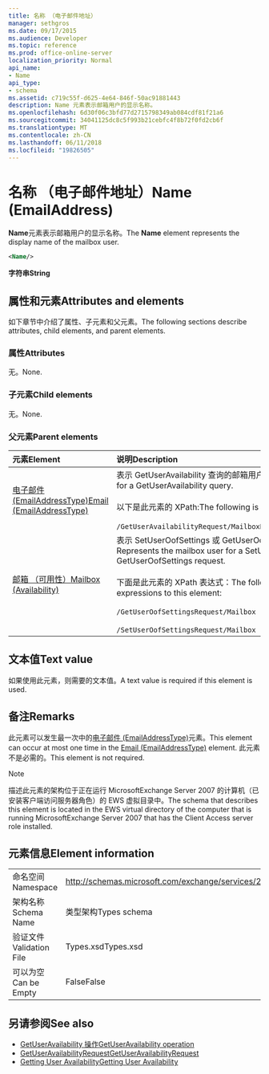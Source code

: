 ```yaml
---
title: 名称 （电子邮件地址）
manager: sethgros
ms.date: 09/17/2015
ms.audience: Developer
ms.topic: reference
ms.prod: office-online-server
localization_priority: Normal
api_name:
- Name
api_type:
- schema
ms.assetid: c719c55f-d625-4e64-846f-50ac91881443
description: Name 元素表示邮箱用户的显示名称。
ms.openlocfilehash: 6d30f06c3bfd77d2715798349ab084cdf81f21a6
ms.sourcegitcommit: 34041125dc8c5f993b21cebfc4f8b72f0fd2cb6f
ms.translationtype: MT
ms.contentlocale: zh-CN
ms.lasthandoff: 06/11/2018
ms.locfileid: "19826505"
---
```

# <a name="name-emailaddress"></a><span data-ttu-id="36a5a-103">名称 （电子邮件地址）</span><span class="sxs-lookup"><span data-stu-id="36a5a-103">Name (EmailAddress)</span></span>

<span data-ttu-id="36a5a-104">**Name**元素表示邮箱用户的显示名称。</span><span class="sxs-lookup"><span data-stu-id="36a5a-104">The **Name** element represents the display name of the mailbox user.</span></span> 
  
```xml
<Name/>
```

<span data-ttu-id="36a5a-105">**字符串**</span><span class="sxs-lookup"><span data-stu-id="36a5a-105">**String**</span></span>

## <a name="attributes-and-elements"></a><span data-ttu-id="36a5a-106">属性和元素</span><span class="sxs-lookup"><span data-stu-id="36a5a-106">Attributes and elements</span></span>

<span data-ttu-id="36a5a-107">如下章节中介绍了属性、子元素和父元素。</span><span class="sxs-lookup"><span data-stu-id="36a5a-107">The following sections describe attributes, child elements, and parent elements.</span></span>
  
### <a name="attributes"></a><span data-ttu-id="36a5a-108">属性</span><span class="sxs-lookup"><span data-stu-id="36a5a-108">Attributes</span></span>

<span data-ttu-id="36a5a-109">无。</span><span class="sxs-lookup"><span data-stu-id="36a5a-109">None.</span></span>
  
### <a name="child-elements"></a><span data-ttu-id="36a5a-110">子元素</span><span class="sxs-lookup"><span data-stu-id="36a5a-110">Child elements</span></span>

<span data-ttu-id="36a5a-111">无。</span><span class="sxs-lookup"><span data-stu-id="36a5a-111">None.</span></span>
  
### <a name="parent-elements"></a><span data-ttu-id="36a5a-112">父元素</span><span class="sxs-lookup"><span data-stu-id="36a5a-112">Parent elements</span></span>

|<span data-ttu-id="36a5a-113">**元素**</span><span class="sxs-lookup"><span data-stu-id="36a5a-113">**Element**</span></span>|<span data-ttu-id="36a5a-114">**说明**</span><span class="sxs-lookup"><span data-stu-id="36a5a-114">**Description**</span></span>|
|:-----|:-----|
|[<span data-ttu-id="36a5a-115">电子邮件 (EmailAddressType)</span><span class="sxs-lookup"><span data-stu-id="36a5a-115">Email (EmailAddressType)</span></span>](email-emailaddresstype.md) <br/> |<span data-ttu-id="36a5a-116">表示 GetUserAvailability 查询的邮箱用户。</span><span class="sxs-lookup"><span data-stu-id="36a5a-116">Represents the mailbox user for a GetUserAvailability query.</span></span>  <br/> <br/><span data-ttu-id="36a5a-117">以下是此元素的 XPath:</span><span class="sxs-lookup"><span data-stu-id="36a5a-117">The following is the XPath to this element:</span></span>  <br/><br/>  `/GetUserAvailabilityRequest/MailboxDataArray/MailboxData[i]/Email` <br/> |
|[<span data-ttu-id="36a5a-118">邮箱 （可用性）</span><span class="sxs-lookup"><span data-stu-id="36a5a-118">Mailbox (Availability)</span></span>](mailbox-availability.md) <br/> | <span data-ttu-id="36a5a-119">表示 SetUserOofSettings 或 GetUserOofSettings 请求的邮箱用户。</span><span class="sxs-lookup"><span data-stu-id="36a5a-119">Represents the mailbox user for a SetUserOofSettings or GetUserOofSettings request.</span></span>  <br/><br/>  <span data-ttu-id="36a5a-120">下面是此元素的 XPath 表达式：</span><span class="sxs-lookup"><span data-stu-id="36a5a-120">The following are the XPath expressions to this element:</span></span>  <br/><br/>  `/GetUserOofSettingsRequest/Mailbox` <br/><br/>  `/SetUserOofSettingsRequest/Mailbox` <br/> |
   
## <a name="text-value"></a><span data-ttu-id="36a5a-121">文本值</span><span class="sxs-lookup"><span data-stu-id="36a5a-121">Text value</span></span>

<span data-ttu-id="36a5a-122">如果使用此元素，则需要的文本值。</span><span class="sxs-lookup"><span data-stu-id="36a5a-122">A text value is required if this element is used.</span></span>
  
## <a name="remarks"></a><span data-ttu-id="36a5a-123">备注</span><span class="sxs-lookup"><span data-stu-id="36a5a-123">Remarks</span></span>

<span data-ttu-id="36a5a-124">此元素可以发生最一次中的[电子邮件 (EmailAddressType)](email-emailaddresstype.md)元素。</span><span class="sxs-lookup"><span data-stu-id="36a5a-124">This element can occur at most one time in the [Email (EmailAddressType)](email-emailaddresstype.md) element.</span></span> <span data-ttu-id="36a5a-125">此元素不是必需的。</span><span class="sxs-lookup"><span data-stu-id="36a5a-125">This element is not required.</span></span> 
  
> [!NOTE]
> <span data-ttu-id="36a5a-126">描述此元素的架构位于正在运行 MicrosoftExchange Server 2007 的计算机（已安装客户端访问服务器角色）的 EWS 虚拟目录中。</span><span class="sxs-lookup"><span data-stu-id="36a5a-126">The schema that describes this element is located in the EWS virtual directory of the computer that is running MicrosoftExchange Server 2007 that has the Client Access server role installed.</span></span> 
  
## <a name="element-information"></a><span data-ttu-id="36a5a-127">元素信息</span><span class="sxs-lookup"><span data-stu-id="36a5a-127">Element information</span></span>

|||
|:-----|:-----|
|<span data-ttu-id="36a5a-128">命名空间</span><span class="sxs-lookup"><span data-stu-id="36a5a-128">Namespace</span></span>  <br/> |http://schemas.microsoft.com/exchange/services/2006/types  <br/> |
|<span data-ttu-id="36a5a-129">架构名称</span><span class="sxs-lookup"><span data-stu-id="36a5a-129">Schema Name</span></span>  <br/> |<span data-ttu-id="36a5a-130">类型架构</span><span class="sxs-lookup"><span data-stu-id="36a5a-130">Types schema</span></span>  <br/> |
|<span data-ttu-id="36a5a-131">验证文件</span><span class="sxs-lookup"><span data-stu-id="36a5a-131">Validation File</span></span>  <br/> |<span data-ttu-id="36a5a-132">Types.xsd</span><span class="sxs-lookup"><span data-stu-id="36a5a-132">Types.xsd</span></span>  <br/> |
|<span data-ttu-id="36a5a-133">可以为空</span><span class="sxs-lookup"><span data-stu-id="36a5a-133">Can be Empty</span></span>  <br/> |<span data-ttu-id="36a5a-134">False</span><span class="sxs-lookup"><span data-stu-id="36a5a-134">False</span></span>  <br/> |
   
## <a name="see-also"></a><span data-ttu-id="36a5a-135">另请参阅</span><span class="sxs-lookup"><span data-stu-id="36a5a-135">See also</span></span>

- [<span data-ttu-id="36a5a-136">GetUserAvailability 操作</span><span class="sxs-lookup"><span data-stu-id="36a5a-136">GetUserAvailability operation</span></span>](getuseravailability-operation.md)
- [<span data-ttu-id="36a5a-137">GetUserAvailabilityRequest</span><span class="sxs-lookup"><span data-stu-id="36a5a-137">GetUserAvailabilityRequest</span></span>](getuseravailabilityrequest.md)
- [<span data-ttu-id="36a5a-138">Getting User Availability</span><span class="sxs-lookup"><span data-stu-id="36a5a-138">Getting User Availability</span></span>](http://msdn.microsoft.com/library/d4133fcb-9b0f-4e6b-aadf-a389da83516a%28Office.15%29.aspx)

